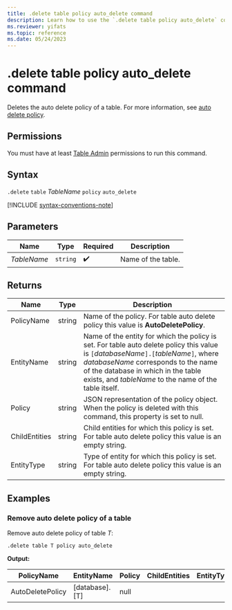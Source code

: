 ```yaml
---
title: .delete table policy auto_delete command
description: Learn how to use the `.delete table policy auto_delete` command to delete the auto delete policy of a table.
ms.reviewer: yifats
ms.topic: reference
ms.date: 05/24/2023
---
```

# .delete table policy auto_delete command

Deletes the auto delete policy of a table. For more information, see [auto delete policy](auto-delete-policy.md).

## Permissions

You must have at least [Table Admin](access-control/role-based-access-control.md) permissions to run this command.

## Syntax

`.delete` `table` *TableName* `policy` `auto_delete`

[!INCLUDE [syntax-conventions-note](../../includes/syntax-conventions-note.md)]

## Parameters

| Name        | Type   | Required | Description        |
|-------------|--------|----------|--------------------|
| *TableName* | `string` |  :heavy_check_mark:  | Name of the table. |

## Returns

| Name          | Type   | Description                                                                                                                                                                                                                                                                  |
|---------------|--------|------------------------------------------------------------------------------------------------------------------------------------------------------------------------------------------------------------------------------------------------------------------------------|
| PolicyName    | string | Name of the policy. For table auto delete policy this value is **AutoDeletePolicy**.                                                                                                                                                                                         |
| EntityName    | string | Name of the entity for which the policy is set. For table auto delete policy this value is `[`*databaseName*`].[`*tableName*`]`, where *databaseName* corresponds to the name of the database in which in the table exists, and *tableName* to the name of the table itself. |
| Policy        | string | JSON representation of the policy object. When the policy is deleted with this command, this property is set to null.                                                                                                                                                        |
| ChildEntities | string | Child entities for which this policy is set. For table auto delete policy this value is an empty string.                                                                                                                                                                     |
| EntityType    | string | Type of entity for which this policy is set. For table auto delete policy this value is an empty string.                                                                                                                                                                     |

## Examples

### Remove auto delete policy of a table

Remove auto delete policy of table *T*:

```kusto
.delete table T policy auto_delete
```

**Output:**

| PolicyName       | EntityName     | Policy                                                           | ChildEntities | EntityType |
|------------------|----------------|------------------------------------------------------------------|---------------|------------|
| AutoDeletePolicy | [database].[T] | null                                                             |               |            |
